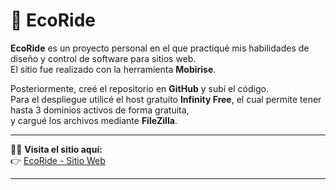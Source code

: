 # 🌱 EcoRide

**EcoRide** es un proyecto personal en el que practiqué mis habilidades de diseño y control de software para sitios web.  
El sitio fue realizado con la herramienta **Mobirise**.  

Posteriormente, creé el repositorio en **GitHub** y subí el código.  
Para el despliegue utilicé el host gratuito **Infinity Free**, el cual permite tener hasta 3 dominios activos de forma gratuita,  
y cargué los archivos mediante **FileZilla**.

---

🚴‍♂️ **Visita el sitio aquí:**  
👉 [EcoRide - Sitio Web](https://ecorideproyect.infinityfreeapp.com/)

---

